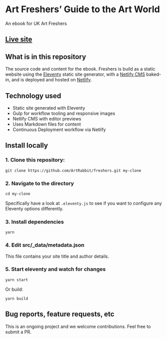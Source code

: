 # Art Freshers’ Guide to the Art World

An ebook for UK Art Freshers

## [Live site](https://freshers.artrabbit.com)

## What is in this repository

The source code and content for the ebook. Freshers is build as a static website using the [Eleventy](https://www.11ty.io/) static site generator, with a [Netlify CMS](https://www.netlifycms.org/) baked-in, and is deployed and hosted on [Netlify](https://www.netlify.com).

## Technology used

* Static site generated with Eleventy
* Gulp for workflow tooling and responsive images
* Netlify CMS with editor previews
* Uses Markdown files for content
* Continuous Deployment workflow via Netlify

## Install locally

### 1. Clone this repository:

```
git clone https://github.com/ArtRabbit/freshers.git my-clone
```


### 2. Navigate to the directory

```
cd my-clone
```

Specifically have a look at `.eleventy.js` to see if you want to configure any Eleventy options differently.

### 3. Install dependencies

```
yarn
```

### 4. Edit src/_data/metadata.json

This file contains your site title and author details.

### 5. Start eleventy and watch for changes

```
yarn start
```

Or build:
```
yarn build
```

## Bug reports, feature requests, etc

This is an ongoing project and we welcome contributions. Feel free to submit a PR.
